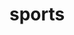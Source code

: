 # sports
<!--summary: Sport (or sports) is all forms of usually competitive physical activity which, through casual or organised participation, aim to use, maintain or improve physical ability and skills while providing enjoyment to participants, and in some cases, entertainment for spectators.-->